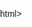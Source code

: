 
 html>
<html>
<head>
    <title>Instagram & YouTube Promotion Service</title>
    <style>
        body {
            font-family: Arial, sans-serif;
            margin: 0;
            padding: 0;

        </ol>

        <p>Our team will promptly review your payment and initiate the promotion service to boost your followers and enhance your online presence. If you have any questions or require further assistance, please feel free to reach out to us via email at <a href="mailto:ap2002371@email.com">ap2002371@email.com</a>.</p>
    </div>
</body>
</html>
